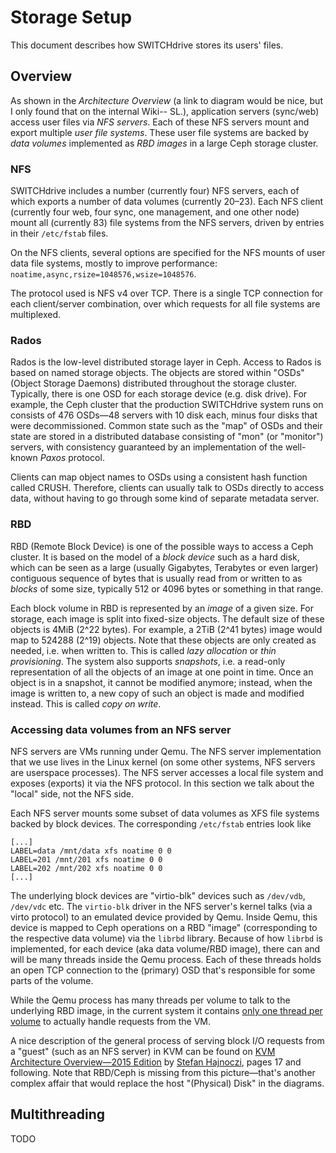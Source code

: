 # Storage Setup

This document describes how SWITCHdrive stores its users' files.

## Overview

As shown in the _Architecture Overview_ (a link to diagram would be
nice, but I only found that on the internal Wiki-- SL.), application
servers (sync/web) access user files via _NFS servers_.  Each of these
NFS servers mount and export multiple _user file systems_.  These user
file systems are backed by _data volumes_ implemented as _RBD images_
in a large Ceph storage cluster.

### NFS

SWITCHdrive includes a number (currently four) NFS servers, each of
which exports a number of data volumes (currently 20–23).  Each NFS
client (currently four web, four sync, one management, and one other
node) mount all (currently 83) file systems from the NFS servers,
driven by entries in their `/etc/fstab` files.

On the NFS clients, several options are specified for the NFS mounts
of user data file systems, mostly to improve performance:
`noatime,async,rsize=1048576,wsize=1048576`.

The protocol used is NFS v4 over TCP.  There is a single TCP
connection for each client/server combination, over which requests for
all file systems are multiplexed.

### Rados

Rados is the low-level distributed storage layer in Ceph.  Access to
Rados is based on named storage objects.  The objects are stored
within "OSDs" (Object Storage Daemons) distributed throughout the
storage cluster.  Typically, there is one OSD for each storage device
(e.g. disk drive).  For example, the Ceph cluster that the production
SWITCHdrive system runs on consists of 476 OSDs—48 servers with 10
disk each, minus four disks that were decommissioned.  Common state
such as the "map" of OSDs and their state are stored in a distributed
database consisting of "mon" (or "monitor") servers, with consistency
guaranteed by an implementation of the well-known _Paxos_ protocol.

Clients can map object names to OSDs using a consistent hash function
called CRUSH.  Therefore, clients can usually talk to OSDs directly to
access data, without having to go through some kind of separate
metadata server.

### RBD

RBD (Remote Block Device) is one of the possible ways to access a Ceph
cluster.  It is based on the model of a _block device_ such as a hard
disk, which can be seen as a large (usually Gigabytes, Terabytes or
even larger) contiguous sequence of bytes that is usually read from or
written to as _blocks_ of some size, typically 512 or 4096 bytes or
something in that range.

Each block volume in RBD is represented by an _image_ of a given size.
For storage, each image is split into fixed-size objects.  The default
size of these objects is 4MiB (2^22 bytes).  For example, a 2TiB (2^41
bytes) image would map to 524288 (2^19) objects.  Note that these
objects are only created as needed, i.e. when written to.  This is
called _lazy allocation_ or _thin provisioning_.  The system also
supports _snapshots_, i.e. a read-only representation of all the
objects of an image at one point in time.  Once an object is in a
snapshot, it cannot be modified anymore; instead, when the image is
written to, a new copy of such an object is made and modified instead.
This is called _copy on write_.

### Accessing data volumes from an NFS server

NFS servers are VMs running under Qemu.  The NFS server implementation
that we use lives in the Linux kernel (on some other systems, NFS
servers are userspace processes).  The NFS server accesses a local
file system and exposes (exports) it via the NFS protocol.  In this
section we talk about the "local" side, not the NFS side.

Each NFS server mounts some subset of data volumes as XFS file systems
backed by block devices.  The corresponding `/etc/fstab` entries look
like

```
[...]
LABEL=data /mnt/data xfs noatime 0 0
LABEL=201 /mnt/201 xfs noatime 0 0
LABEL=202 /mnt/202 xfs noatime 0 0
[...]
```

The underlying block devices are "virtio-blk" devices such as
`/dev/vdb`, `/dev/vdc` etc.  The `virtio-blk` driver in the NFS
server's kernel talks (via a virto protocol) to an emulated device
provided by Qemu.  Inside Qemu, this device is mapped to Ceph
operations on a RBD "image" (corresponding to the respective data
volume) via the `librbd` library.  Because of how `librbd` is
implemented, for each device (aka data volume/RBD image), there can
and will be many threads inside the Qemu process.  Each of these
threads holds an open TCP connection to the (primary) OSD that's
responsible for some parts of the volume.

While the Qemu process has many threads per volume to talk to the
underlying RBD image, in the current system it contains [only one
thread per
volume](https://www.spinics.net/lists/ceph-users/msg41611.html) to
actually handle requests from the VM.

A nice description of the general process of serving block I/O
requests from a "guest" (such as an NFS server) in KVM can be found on
[KVM Architecture Overview—2015
Edition](https://vmsplice.net/~stefan/qemu-kvm-architecture-2015.pdf)
by [Stefan Hajnoczi](https://vmsplice.net/), pages 17 and following.
Note that RBD/Ceph is missing from this picture—that's another complex
affair that would replace the host "(Physical) Disk" in the diagrams.

## Multithreading

TODO
